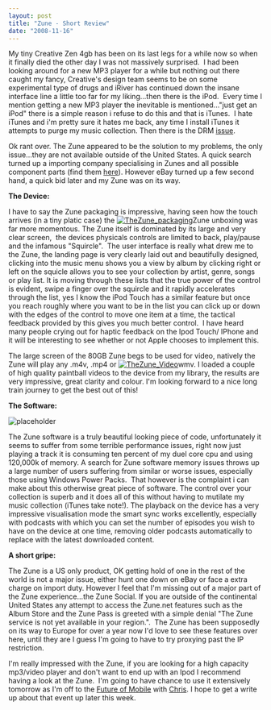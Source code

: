 ```yaml
---
layout: post
title: "Zune - Short Review"
date: "2008-11-16"
---
```


My tiny Creative Zen 4gb has been on its last legs for a while now so when it finally died the other day I was not massively surprised.  I had been looking around for a new MP3 player for a while but nothing out there caught my fancy, Creative's design team seems to be on some experimental type of drugs and iRiver has continued down the insane interface line a little too far for my liking...then there is the iPod.  Every time I mention getting a new MP3 player the inevitable is mentioned..."just get an iPod" there is a simple reason i refuse to do this and that is iTunes.  I hate iTunes and i'm pretty sure it hates me back, any time I install iTunes it attempts to purge my music collection. Then there is the DRM [issue](http://xkcd.com/488/ "XKCD explains DRM").

Ok rant over. The Zune appeared to be the solution to my problems, the only issue...they are not available outside of the United States. A quick search turned up a importing company specialising in Zunes and all possible component parts (find them [here](http://www.zunethings.co.uk/ "ZuneThings.co.uk")). However eBay turned up a few second hand, a quick bid later and my Zune was on its way.

**The Device:**

I have to say the Zune packaging is impressive, having seen how the touch arrives (in a tiny platic case) the [![](/assets/img/p1000968-300x225.jpg "TheZune_packaging")](http://andymarch.co.uk/wp-content/uploads/2008/11/p1000968.jpg)Zune unboxing was far more momentous. The Zune itself is dominated by its large and very clear screen,  the devices physicals controls are limited to back, play/pause and the infamous "Squircle".  The user interface is really what drew me to the Zune, the landing page is very clearly laid out and beautifully designed, clicking into the music menu shows you a view by album by clicking right or left on the squicle allows you to see your collection by artist, genre, songs or play list. It is moving through these lists that the true power of the control is evident, swipe a finger over the squircle and it rapidly accelerates through the list, yes I know the iPod Touch has a similar feature but once you reach roughly where you want to be in the list you can click up or down with the edges of the control to move one item at a time, the tactical feedback provided by this gives you much better control.  I have heard many people crying out for haptic feedback on the Ipod Touch/ IPhone and it will be interesting to see whether or not Apple chooses to implement this.

The large screen of the 80GB Zune begs to be used for video, natively the Zune will play any .m4v, .mp4 or [![](/assets/img/p1000977-300x225.jpg "TheZune_Video")](http://andymarch.co.uk/wp-content/uploads/2008/11/p1000977.jpg)wmv. I loaded a couple of high quality paintball videos to the device from my library, the results are very impressive, great clarity and colour. I'm looking forward to a nice long train journey to get the best out of this!

**The Software:**

![placeholder](/assets/img/app4.jpg)

The Zune software is a truly beautiful looking piece of code, unfortunately it
seems to suffer from some terrible performance issues, right now just playing a
track it is consuming ten percent of my duel core cpu and using 120,000k of
memory. A search for Zune software memory issues throws up a large number of
users suffering from similar or worse issues, especially those using Windows
Power Packs.  That however is the complaint i can make about this otherwise
great piece of software. The control over your collection is superb and it does
all of this without having to mutilate my music collection (iTunes take note!).
The playback on the device has a  very impressive visualisation mode the smart sync works excellently, especially with podcasts
with which you can set the number of episodes you wish to have on the device at
one time, removing older podcasts automatically to replace with the latest
downloaded content.

**A short gripe:**

The Zune is a US only product, OK getting hold of one in the rest of the world is not a major issue, either hunt one down on eBay or face a extra charge on import duty. However I feel that I'm missing out of a major part of the Zune experience...the Zune Social. If you are outside of the continental United States any attempt to access the Zune.net features such as the Album Store and the Zune Pass is greeted with a simple denial "The Zune service is not yet available in your region.".  The Zune has been supposedly on its way to Europe for over a year now I'd love to see these features over here, until they are I guess I'm going to have to try proxying past the IP restriction.

I'm really impressed with the Zune, if you are looking for a high capacity mp3/video player and don't want to end up with an Ipod I recommend having a look at the Zune.  I'm going to have chance to use it extensively tomorrow as I'm off to the [Future of Mobile](http://future-of-mobile.com/2008/london/ "Future of Mobile") with [Chris](http://blog.chrisnolan.me.uk/). I hope to get a write up about that event up later this week.
